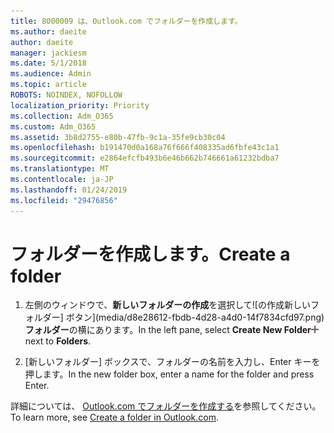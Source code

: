 ```yaml
---
title: 8000009 は、Outlook.com でフォルダーを作成します。
ms.author: daeite
author: daeite
manager: jackiesm
ms.date: 5/1/2018
ms.audience: Admin
ms.topic: article
ROBOTS: NOINDEX, NOFOLLOW
localization_priority: Priority
ms.collection: Adm_O365
ms.custom: Adm_O365
ms.assetid: 3b8d2755-e80b-47fb-9c1a-35fe9cb30c04
ms.openlocfilehash: b191470d0a168a76f666f408335ad6fbfe43c1a1
ms.sourcegitcommit: e2864efcfb493b6e46b662b746661a61232bdba7
ms.translationtype: MT
ms.contentlocale: ja-JP
ms.lasthandoff: 01/24/2019
ms.locfileid: "29476856"
---
```

# <a name="create-a-folder"></a><span data-ttu-id="6dbce-102">フォルダーを作成します。</span><span class="sxs-lookup"><span data-stu-id="6dbce-102">Create a folder</span></span>

1. <span data-ttu-id="6dbce-103">左側のウィンドウで、**新しいフォルダーの作成**を選択して![の作成新しいフォルダー] ボタン](media/d8e28612-fbdb-4d28-a4d0-14f7834cfd97.png)**フォルダー**の横にあります。</span><span class="sxs-lookup"><span data-stu-id="6dbce-103">In the left pane, select **Create New Folder**![The Create new folder button](media/d8e28612-fbdb-4d28-a4d0-14f7834cfd97.png) next to **Folders**.</span></span> 
    
2. <span data-ttu-id="6dbce-104">[新しいフォルダー] ボックスで、フォルダーの名前を入力し、Enter キーを押します。</span><span class="sxs-lookup"><span data-stu-id="6dbce-104">In the new folder box, enter a name for the folder and press Enter.</span></span>
    
<span data-ttu-id="6dbce-105">詳細については、 [Outlook.com でフォルダーを作成する](https://go.microsoft.com/fwlink/p/?linkid=873114)を参照してください。</span><span class="sxs-lookup"><span data-stu-id="6dbce-105">To learn more, see [Create a folder in Outlook.com](https://go.microsoft.com/fwlink/p/?linkid=873114).</span></span>
  

